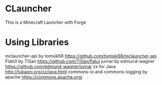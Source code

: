 # CLauncher
This is a Minecraft Launcher with Forge


# Using Libraries
mclauncher-api by tomsik68 https://github.com/tomsik68/mclauncher-api
FlatUI by TiSan https://github.com/TiSan/flatui
junrar by edmund-wagner https://github.com/edmund-wagner/junrar
zx for Java http://tukaani.org/xz/java.html
commons-io and commons-logging by apache https://commons.apache.org/